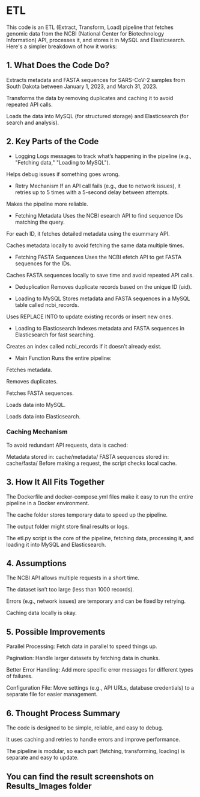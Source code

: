 # ETL
This code is an ETL (Extract, Transform, Load) pipeline that fetches genomic data from the NCBI (National Center for Biotechnology Information) API, processes it, and stores it in MySQL and Elasticsearch. Here's a simpler breakdown of how it works:

## 1. What Does the Code Do?
Extracts metadata and FASTA sequences for SARS-CoV-2 samples from South Dakota between January 1, 2023, and March 31, 2023.

Transforms the data by removing duplicates and caching it to avoid repeated API calls.

Loads the data into MySQL (for structured storage) and Elasticsearch (for search and analysis).

## 2. Key Parts of the Code
- Logging
Logs messages to track what’s happening in the pipeline (e.g., "Fetching data," "Loading to MySQL").

Helps debug issues if something goes wrong.

- Retry Mechanism
If an API call fails (e.g., due to network issues), it retries up to 5 times with a 5-second delay between attempts.

Makes the pipeline more reliable.

- Fetching Metadata
Uses the NCBI esearch API to find sequence IDs matching the query.

For each ID, it fetches detailed metadata using the esummary API.

Caches metadata locally to avoid fetching the same data multiple times.

- Fetching FASTA Sequences
Uses the NCBI efetch API to get FASTA sequences for the IDs.

Caches FASTA sequences locally to save time and avoid repeated API calls.

- Deduplication
Removes duplicate records based on the unique ID (uid).

- Loading to MySQL
Stores metadata and FASTA sequences in a MySQL table called ncbi_records.

Uses REPLACE INTO to update existing records or insert new ones.

- Loading to Elasticsearch
Indexes metadata and FASTA sequences in Elasticsearch for fast searching.

Creates an index called ncbi_records if it doesn’t already exist.

- Main Function
Runs the entire pipeline:

Fetches metadata.

Removes duplicates.

Fetches FASTA sequences.

Loads data into MySQL.

Loads data into Elasticsearch.

### Caching Mechanism
To avoid redundant API requests, data is cached:

Metadata stored in: cache/metadata/
FASTA sequences stored in: cache/fasta/
Before making a request, the script checks local cache.

## 3. How It All Fits Together
The Dockerfile and docker-compose.yml files make it easy to run the entire pipeline in a Docker environment.

The cache folder stores temporary data to speed up the pipeline.

The output folder might store final results or logs.

The etl.py script is the core of the pipeline, fetching data, processing it, and loading it into MySQL and Elasticsearch.

## 4. Assumptions
The NCBI API allows multiple requests in a short time.

The dataset isn’t too large (less than 1000 records).

Errors (e.g., network issues) are temporary and can be fixed by retrying.

Caching data locally is okay.

## 5. Possible Improvements
Parallel Processing: Fetch data in parallel to speed things up.

Pagination: Handle larger datasets by fetching data in chunks.

Better Error Handling: Add more specific error messages for different types of failures.

Configuration File: Move settings (e.g., API URLs, database credentials) to a separate file for easier management.

## 6. Thought Process Summary
The code is designed to be simple, reliable, and easy to debug.

It uses caching and retries to handle errors and improve performance.

The pipeline is modular, so each part (fetching, transforming, loading) is separate and easy to update.


## You can find the result screenshots on Results_Images folder